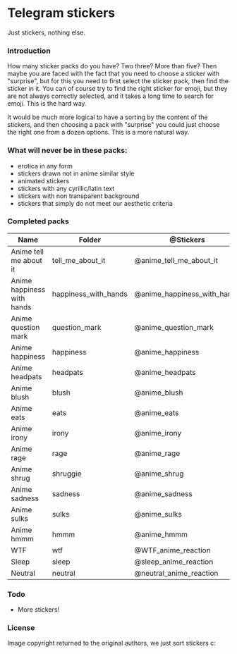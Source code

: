 # Telegram stickers
Just stickers, nothing else.

### Introduction
How many sticker packs do you have?  Two three?  More than five?  Then maybe you are faced with the fact that you need to choose a sticker with "surprise", but for this you need to first select the sticker pack, then find the sticker in it.  You can of course try to find the right sticker for emoji, but they are not always correctly selected, and it takes a long time to search for emoji.  This is the hard way.

It would be much more logical to have a sorting by the content of the stickers, and then choosing a pack with "surprise" you could just choose the right one from a dozen options.  This is a more natural way.

### What will never be in these packs:
* erotica in any form
* stickers drawn not in anime similar style
* animated stickers
* stickers with any cyrillic/latin text 
* stickers with non transparent background
* stickers that simply do not meet our aesthetic criteria

### Completed packs
| Name | Folder | @Stickers |
| ------ | ------ | ------ |
| Anime tell me about it | tell_me_about_it | @anime_tell_me_about_it |
| Anime happiness with hands | happiness_with_hands | @anime_happiness_with_hands |
| Anime question mark | question_mark | @anime_question_mark |
| Anime happiness | happiness | @anime_happiness |
| Anime headpats | headpats | @anime_headpats |
| Anime blush | blush | @anime_blush |
| Anime eats | eats | @anime_eats |
| Anime irony | irony | @anime_irony |
| Anime rage | rage | @anime_rage |
| Anime shrug | shruggie | @anime_shrug |
| Anime sadness | sadness | @anime_sadness |
| Anime sulks | sulks | @anime_sulks |
| Anime hmmm | hmmm | @anime_hmmm |
| WTF | wtf | @WTF_anime_reaction |
| Sleep | sleep | @sleep_anime_reaction |
| Neutral | neutral | @neutral_anime_reaction |

### Todo
 - More stickers!

### License
Image copyright returned to the original authors, we just sort stickers c:
